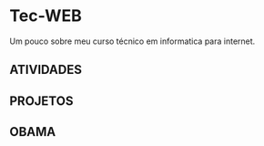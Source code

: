 # Tec-WEB
Um pouco sobre meu curso técnico em informatica para internet.

## ATIVIDADES


## PROJETOS


## OBAMA

